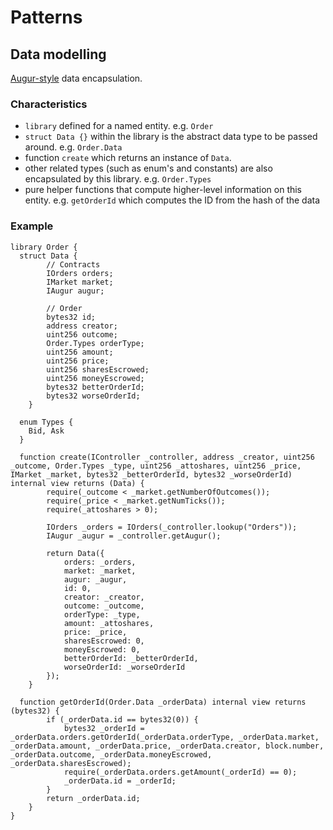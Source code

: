 # Patterns

## Data modelling

[Augur-style](https://sourcegraph.com/github.com/AugurProject/augur-core@master/-/blob/source/contracts/trading/Order.sol) data encapsulation.

### Characteristics

* `library` defined for a named entity. e.g. `Order`
* `struct Data {}` within the library is the abstract data type to be passed around. e.g. `Order.Data`
* function `create` which returns an instance of `Data`. 
* other related types \(such as enum's and constants\) are also encapsulated by this library. e.g. `Order.Types`
* pure helper functions that compute higher-level information on this entity. e.g. `getOrderId` which computes the ID from the hash of the data

### Example

```text
library Order {
  struct Data {
        // Contracts
        IOrders orders;
        IMarket market;
        IAugur augur;

        // Order
        bytes32 id;
        address creator;
        uint256 outcome;
        Order.Types orderType;
        uint256 amount;
        uint256 price;
        uint256 sharesEscrowed;
        uint256 moneyEscrowed;
        bytes32 betterOrderId;
        bytes32 worseOrderId;
    }

  enum Types {
    Bid, Ask
  }

  function create(IController _controller, address _creator, uint256 _outcome, Order.Types _type, uint256 _attoshares, uint256 _price, IMarket _market, bytes32 _betterOrderId, bytes32 _worseOrderId) internal view returns (Data) {
        require(_outcome < _market.getNumberOfOutcomes());
        require(_price < _market.getNumTicks());
        require(_attoshares > 0);

        IOrders _orders = IOrders(_controller.lookup("Orders"));
        IAugur _augur = _controller.getAugur();

        return Data({
            orders: _orders,
            market: _market,
            augur: _augur,
            id: 0,
            creator: _creator,
            outcome: _outcome,
            orderType: _type,
            amount: _attoshares,
            price: _price,
            sharesEscrowed: 0,
            moneyEscrowed: 0,
            betterOrderId: _betterOrderId,
            worseOrderId: _worseOrderId
        });
    }

  function getOrderId(Order.Data _orderData) internal view returns (bytes32) {
        if (_orderData.id == bytes32(0)) {
            bytes32 _orderId = _orderData.orders.getOrderId(_orderData.orderType, _orderData.market, _orderData.amount, _orderData.price, _orderData.creator, block.number, _orderData.outcome, _orderData.moneyEscrowed, _orderData.sharesEscrowed);
            require(_orderData.orders.getAmount(_orderId) == 0);
            _orderData.id = _orderId;
        }
        return _orderData.id;
    }
}
```

